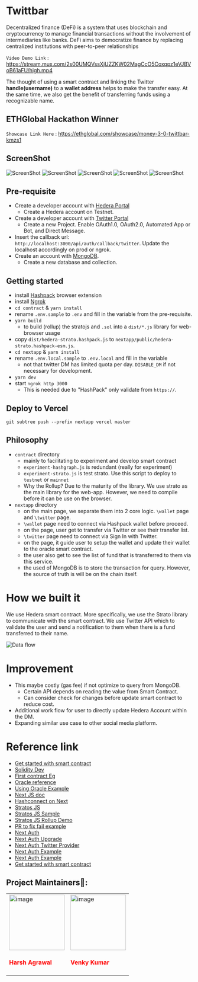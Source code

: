 # Twittbar

Decentralized finance (DeFi) is a system that uses blockchain and cryptocurrency to manage financial transactions without the involvement of intermediaries like banks. DeFi aims to democratize finance by replacing centralized institutions with peer-to-peer relationships


`Video Demo Link` : https://stream.mux.com/2s00UMQVssXjUZZKW02MagCcO5Coxqpz1eVJBVoB61aFU/high.mp4



The thought of using a smart contract and linking the Twitter **handle(username)** to a **wallet address** helps to make the transfer easy. At the same time, we also get the benefit of transferring funds using a recognizable name.

## ETHGlobal Hackathon Winner

`Showcase Link Here` : https://ethglobal.com/showcase/money-3-0-twittbar-kmzs1

## ScreenShot

![ScreenShot](ScreenShot/ScreenShot_1.jpg)
![ScreenShot](ScreenShot/ScreenShot_2.jpg)
![ScreenShot](ScreenShot/ScreenShot_3.jpg)
![ScreenShot](ScreenShot/ScreenShot_4.jpg)
![ScreenShot](ScreenShot/ScreenShot_5.jpg)

## Pre-requisite

- Create a developer account with [Hedera Portal](https://portal.hedera.com)
  + Create a Hedera account on Testnet.
- Create a developer account with [Twitter Portal](https://developer.twitter.com/en/portal/dashboard)
  + Create a new Project. Enable OAuth1.0, OAuth2.0, Automated App or Bot, and Direct Message.
- Insert the callback url: `http://localhost:3000/api/auth/callback/twitter`. Update the localhost accordingly on prod or ngrok.
- Create an account with [MongoDB](https://account.mongodb.com/account/login).
  + Create a new database and collection.

## Getting started
- install [Hashpack](https://www.hashpack.app) browser extension
- install [Ngrok](https://ngrok.com)
- `cd contract` & `yarn install`
- rename `.env.sample` to `.env` and fill in the variable from the pre-requisite.
- `yarn build`
  + to build (rollup) the stratojs and `.sol` into a `dist/*.js` library for web-browser usage
- copy `dist/hedera-strato.hashpack.js` to `nextapp/public/hedera-strato.hashpack-esm.js`.
- `cd nextapp` & `yarn install`
- rename `.env.local.sample` to `.env.local` and fill in the variable
  + not that twitter DM has limited quota per day. `DISABLE_DM` if not necessary for development.
- `yarn dev`
- start `ngrok http 3000`
  + This is needed due to "HashPack" only validate from `https://`.

## Deploy to Vercel

`git subtree push --prefix nextapp vercel master`

## Philosophy
- `contract` directory
  + mainly to facilitating to experiment and develop smart contract
  + `experiment-hashgraph.js` is redundant (really for experiment)
  + `experiment-strato.js` is test strato. Use this script to deploy to `testnet` or `mainnet`
  + Why the Rollup? Due to the maturity of the library. We use strato as the main library for the web-app. However, we need to compile before it can be use on the browser.
- `nextapp` directory
  + on the main page, we separate them into 2 core logic. `\wallet` page and `\twitter` page.
  + `\wallet` page need to connect via Hashpack wallet before proceed.
  + on the page, user get to transfer via Twitter or see their transfer list.
  + `\twitter` page need to connect via Sign In with Twitter.
  + on the page, it guide user to setup the wallet and update their wallet to the oracle smart contract.
  + the user also get to see the list of fund that is transferred to them via this service.
  + the used of MongoDB is to store the transaction for query. However, the source of truth is will be on the chain itself.

# How we built it
We use Hedera smart contract. More specifically, we use the Strato library to communicate with the smart contract. We use Twitter API which to validate the user and send a notification to them when there is a fund transferred to their name.

![Data flow](http://choong.pw/wp-content/uploads/2022/05/twittbar-dataflow.png)

# Improvement
- This maybe costly (gas fee) if not optimize to query from MongoDB.
  + Certain API depends on reading the value from Smart Contract.
  + Can consider check for changes before update smart contract to reduce cost.
- Additional work flow for user to directly update Hedera Account within the DM.
- Expanding similar use case to other social media platform.

# Reference link
- [Get started with smart contract](https://hedera.com/blog/how-to-deploy-smart-contracts-on-hedera-part-1-a-simple-getter-and-setter-contract)
- [Solidity Dev](https://remix.ethereum.org)
- [First contract Eg](https://docs.hedera.com/guides/getting-started/try-examples/deploy-your-first-smart-contract)
- [Oracle reference](https://github.com/provable-things/ethereum-api/blob/master/oraclizeAPI_0.5.sol)
- [Using Oracle Example](https://fravoll.github.io/solidity-patterns/oracle.html)
- [Next JS doc](https://nextjs.org/docs)
- [Hashconnect on Next](https://www.youtube.com/watch?v=5klHbH0LEdU)
- [Stratos JS](https://hsj-docs.buidlerlabs.com)
- [Stratos JS Sample](https://github.com/buidler-labs/hsj-example/blob/main/.env.sample)
- [Stratos JS Rollup Demo](https://github.com/buidler-labs/hsj-rollup-demo)
- [PR to fix fail example](https://github.com/buidler-labs/hsj-rollup-demo/pull/1)
- [Next Auth](https://spacejelly.dev/posts/how-to-authenticate-next-js-apps-with-twitter-nextauth-js/)
- [Next Auth Upgrade](https://next-auth.js.org/getting-started/upgrade-v4#next-authreact)
- [Next Auth Twitter Provider](https://next-auth.js.org/providers/twitter)
- [Next Auth Example](https://spacejelly.dev/posts/how-to-authenticate-next-js-apps-with-twitter-nextauth-js/)
- [Next Auth Example](https://spacejelly.dev/posts/how-to-make-twitter-api-requests-with-nextauth-js-session-tokens/)
- [Get started with smart contract](https://hedera.com/blog/how-to-deploy-smart-contracts-on-hedera-part-1-a-simple-getter-and-setter-contract)


## Project Maintainers👷:

<table>
<tr>
<td><a href="https://github.com/harshagrawal2503" target="_blank" rel="noreferrer">
    <img src="https://avatars.githubusercontent.com/u/108589643?v=4" alt="image" width=150px height=150px />
  </a><h4 style="color:red;">Harsh Agrawal</h4></td> 
  
  <td><a href="https://github.com/BoddepallyVenkatesh06" target="_blank" rel="noreferrer">
    <img src="https://avatars.githubusercontent.com/u/65965126?v=4" alt="image" width=150px height=150px/>
  </a><h4 style="color:red;">Venky Kumar</h4></td>
</tr>
</table>
